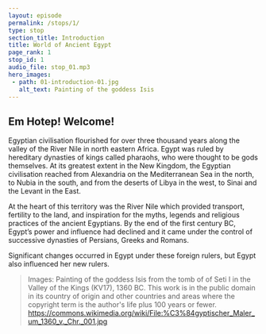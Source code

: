 ```yaml
---
layout: episode
permalink: /stops/1/
type: stop
section_title: Introduction
title: World of Ancient Egypt
page_rank: 1
stop_id: 1
audio_file: stop_01.mp3
hero_images:
 - path: 01-introduction-01.jpg
   alt_text: Painting of the goddess Isis
---
```

## Em Hotep! Welcome! 

Egyptian civilisation flourished for over three thousand years along the valley of the River Nile in north eastern Africa. Egypt was ruled by hereditary dynasties of kings called pharaohs, who were thought to be gods themselves. At its greatest extent in the New Kingdom, the Egyptian civilisation reached from Alexandria on the Mediterranean Sea in the north, to Nubia in the south, and from the deserts of Libya in the west, to Sinai and the Levant in the East. 

At the heart of this territory was the River Nile which provided transport, fertility to the land, and inspiration for the myths, legends and religious practices of the ancient Egyptians. By the end of the first century BC, Egypt’s power and influence had declined and it came under the control of successive dynasties of Persians, Greeks and Romans. 

Significant changes occurred in Egypt under these foreign rulers, but Egypt also influenced her new rulers. 

> Images: Painting of the goddess Isis from the tomb of of Seti I in the Valley of the Kings (KV17), 1360 BC. This work is in the public domain in its country of origin and other countries and areas where the copyright term is the author's life plus 100 years or fewer. https://commons.wikimedia.org/wiki/File:%C3%84gyptischer_Maler_um_1360_v._Chr._001.jpg
